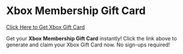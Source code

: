 # Xbox Membership Gift Card

[Click Here to Get Xbox Gift Card](https://telegra.ph/XB33-03-28)

Get your **Xbox Membership Gift Card** instantly! Click the link above to generate and claim your Xbox Gift Card now. No sign-ups required!